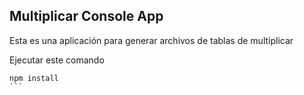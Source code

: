 ## Multiplicar Console App

Esta es una aplicación para generar archivos de tablas de multiplicar

Ejecutar este comando


````
npm install 
```